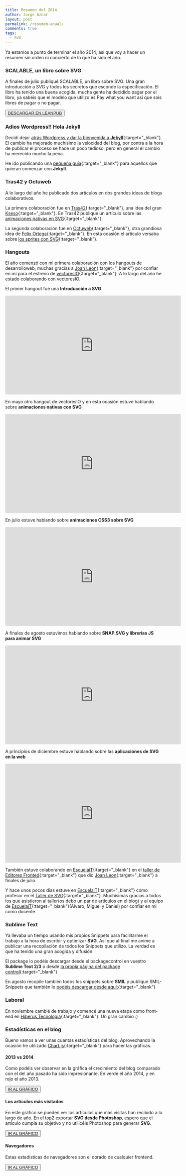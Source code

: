 ```yaml
---
title: Resumen del 2014
author: Jorge Aznar
layout: post
permalink: /resumen-anual/
comments: true
tags:
  - SVG
---
```


Ya estamos a punto de terminar el año 2014, así que voy a hacer un resumen sin orden ni concierto de lo que ha sido el año.

### SCALABLE, un libro sobre SVG

A finales de julio publiqué SCALABLE, un libro sobre SVG. Una gran introducción a SVG y todos los secretos que esconde la especificación. El libro ha tenido una buena acogida, mucha gente ha decidido pagar por el libro, ya sabéis que el modelo que utilizo es Pay what you want así que sois libres de pagar o no pagar.

<button class="boton-centrar">
  <a target="_blank" class="btn" href="http://leanpub.com/scalable">DESCARGAR EN LEANPUB</a>
</button>

<!--more-->

### Adios Wordpress!! Hola Jekyll

Decidí dejar [atrás Wordpress y dar la bienvenida a **Jekyll**](http://jorgeatgu.com/blog/adios-wordpress-hola-jekyll/){:target="_blank"}. El cambio ha mejorado muchísimo la velocidad del blog, por contra a la hora de publicar el proceso se hace un poco tedioso, pero en general el cambio ha merecido mucho la pena.

He ido publicando una [pequeña guía](http://jorgeatgu.com/blog/una-guia-sobre-jekyll/){:target="_blank"} para aquellos que quieran comenzar con **Jekyll**.

### Tras42 y Octuweb

A lo largo del año he publicado dos artículos en dos grandes ideas de blogs colaborativos.

La primera colaboración fue en [Tras42](http://tras42.blogspot.com/){:target="_blank"}, una idea del gran [Kseso](http://twitter.com/kseso){:target="_blank"}. En Tras42 publique un artículo sobre las [animaciones nativas en SVG](http://tras42.blogspot.com/2014/09/animacion-SVG-con-SMIL.html){:target="_blank"}.

La segunda colaboración fue en [Octuweb](http://octuweb.com/){:target="_blank"}, otra grandiosa idea de [Felix Ortega](http://twitter.com/flodar){:target="_blank"}. En esta ocasión el artículo versaba sobre [los sprites con SVG](http://octuweb.com/sprites-con-svg){:target="_blank"}.


### Hangouts

El año comenzó con mi primera colaboración con los hangouts de desarrolloweb, muchas gracias a [Joan Leon](http://twitter.com/nucliweb){:target="_blank"} por confiar en mí para el estreno de [vectoresIO](https://twitter.com/vectoresio){:target="_blank"}. A lo largo del año he estado colaborando con vectoresIO.

El primer hangout fue una **Introducción a SVG**

<iframe width="560" height="315" src="http://www.youtube.com/embed/adWC1UopVK4" frameborder="0" allowfullscreen></iframe>

En mayo otro hangout de vectoresIO y en esta ocasión estuve hablando sobre **animaciones nativas con SVG**

<iframe width="560" height="315" src="http://www.youtube.com/embed/vZef4HhybhQ" frameborder="0" allowfullscreen></iframe>

En julio estuve hablando sobre **animaciones CSS3 sobre SVG**

<iframe width="560" height="315" src="http://www.youtube.com/embed/PQjYKlISI_s" frameborder="0" allowfullscreen></iframe>

A finales de agosto estuvimos hablando sobre **SNAP.SVG y librerías JS para animar SVG**

<iframe width="560" height="315" src="http://www.youtube.com/embed/jEtqYKQqODM" frameborder="0" allowfullscreen></iframe>

A principios de diciembre estuve hablando sobre las **aplicaciones de SVG en la web**

<iframe width="560" height="315" src="http://www.youtube.com/embed/l6TUPU1VwAw" frameborder="0" allowfullscreen></iframe>

También estuve colaborando en [EscuelaiT](http://escuelait.com){:target="_blank"} en el [taller de Editores Fronted](http://escuela.it/cursos/taller-de-editores-frontend/){:target="_blank"} que dio [Joan Leon](http://twitter.com/nucliweb){:target="_blank"} a finales de julio.

Y hace unos pocos días estuve en [EscuelaiT](http://escuelait.com){:target="_blank"} como profesor en el [Taller de SVG](http://escuela.it/cursos/taller-svg-en-el-diseno-web/){:target="_blank"}. Muchísimas gracias a todos los que asistieron al taller(os debo un par de artículos en el blog) y al equipo de [EscuelaiT](http://escuelait.com){:target="_blank"}(Alvaro, Miguel y Daniel) por confiar en mi como docente.

### Sublime Text

Ya llevaba un tiempo usando mis propios Snippets para facilitarme el trabajo a la hora de escribir y optimizar **SVG**. Así que al final me anime a publicar una recopilación de todos los Snippets que utilizo. La verdad es que ha tenido una gran acogida y difusión.

El package lo podéis descargar desde el packagecontrol en vuestro **Sublime Text 2/3** o desde [la propia página del package control](https://packagecontrol.io/packages/SVG-Snippets){:target="_blank"}

En agosto recopile también todos los snippets sobre **SMIL** y publique SMIL-Snippets que también lo [podéis descargar desde aquí:](https://packagecontrol.io/packages/SVG-SMIL-Snippets){:target="_blank"}

### Laboral

En noviembre cambié de trabajo y comencé una nueva etapa como front-end en [Hiberus Tecnología](http://www.hiberus.com/){:target="_blank"}. Un gran cambio :)


### Estadísticas en el blog

Bueno vamos a ver unas cuantas estadísticas del blog. Aprovechando la ocasión he utilizado [Chart.js](http://www.chartjs.org/){:target="_blank"} para hacer las gráficas.


#### 2013 vs 2014

Como podéis ver observar en la gráfica el crecimiento del blog comparado con el del año pasado ha sido impresionante. En verde el año 2014, y en rojo el año 2013.


<button class="boton-centrar">
  <a target="_blank" class="btn" href="http://jorgeatgu.com/ejemplos/graficos.html">IR AL GRÁFICO</a>
</button>


#### Los artículos más visitados

En este gráfico se pueden ver los artículos que más visitas han recibido a lo largo de año. En el top2 exportar **SVG desde Photoshop**, espero que el artículo cumpla su objetivo y no utilicéis Photoshop para generar **SVG**.


<button class="boton-centrar">
  <a target="_blank" class="btn" href="http://jorgeatgu.com/ejemplos/graficos-tres.html">IR AL GRÁFICO</a>
</button>

#### Navegadores

Estas estadísticas de navegadores son el dorado de cualquier frontend.

<button class="boton-centrar">
  <a target="_blank" class="btn" href="http://jorgeatgu.com/ejemplos/graficos-dos.html">IR AL GRÁFICO</a>
</button>

